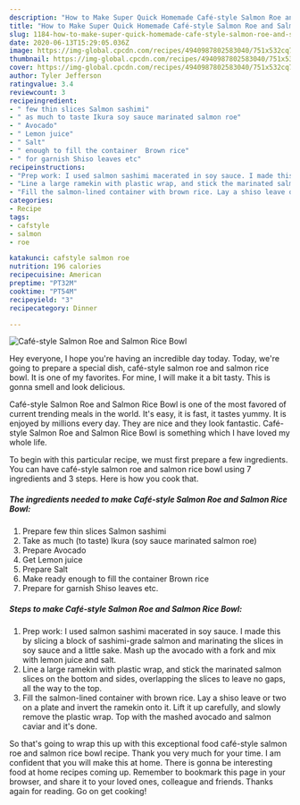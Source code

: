 ```yaml
---
description: "How to Make Super Quick Homemade Café-style Salmon Roe and Salmon Rice Bowl"
title: "How to Make Super Quick Homemade Café-style Salmon Roe and Salmon Rice Bowl"
slug: 1184-how-to-make-super-quick-homemade-cafe-style-salmon-roe-and-salmon-rice-bowl
date: 2020-06-13T15:29:05.036Z
image: https://img-global.cpcdn.com/recipes/4940987802583040/751x532cq70/cafe-style-salmon-roe-and-salmon-rice-bowl-recipe-main-photo.jpg
thumbnail: https://img-global.cpcdn.com/recipes/4940987802583040/751x532cq70/cafe-style-salmon-roe-and-salmon-rice-bowl-recipe-main-photo.jpg
cover: https://img-global.cpcdn.com/recipes/4940987802583040/751x532cq70/cafe-style-salmon-roe-and-salmon-rice-bowl-recipe-main-photo.jpg
author: Tyler Jefferson
ratingvalue: 3.4
reviewcount: 3
recipeingredient:
- " few thin slices Salmon sashimi"
- " as much to taste Ikura soy sauce marinated salmon roe"
- " Avocado"
- " Lemon juice"
- " Salt"
- " enough to fill the container  Brown rice"
- " for garnish Shiso leaves etc"
recipeinstructions:
- "Prep work: I used salmon sashimi macerated in soy sauce. I made this by slicing a block of sashimi-grade salmon and marinating the slices in soy sauce and a little sake. Mash up the avocado with a fork and mix with lemon juice and salt."
- "Line a large ramekin with plastic wrap, and stick the marinated salmon slices on the bottom and sides, overlapping the slices to leave no gaps, all the way to the top."
- "Fill the salmon-lined container with brown rice. Lay a shiso leave or two on a plate and invert the ramekin onto it. Lift it up carefully, and slowly remove the plastic wrap. Top with the mashed avocado and salmon caviar and it&#39;s done."
categories:
- Recipe
tags:
- cafstyle
- salmon
- roe

katakunci: cafstyle salmon roe 
nutrition: 196 calories
recipecuisine: American
preptime: "PT32M"
cooktime: "PT54M"
recipeyield: "3"
recipecategory: Dinner

---
```



![Café-style Salmon Roe and Salmon Rice Bowl](https://img-global.cpcdn.com/recipes/4940987802583040/751x532cq70/cafe-style-salmon-roe-and-salmon-rice-bowl-recipe-main-photo.jpg)

Hey everyone, I hope you're having an incredible day today. Today, we're going to prepare a special dish, café-style salmon roe and salmon rice bowl. It is one of my favorites. For mine, I will make it a bit tasty. This is gonna smell and look delicious.



Café-style Salmon Roe and Salmon Rice Bowl is one of the most favored of current trending meals in the world. It's easy, it is fast, it tastes yummy. It is enjoyed by millions every day. They are nice and they look fantastic. Café-style Salmon Roe and Salmon Rice Bowl is something which I have loved my whole life.


To begin with this particular recipe, we must first prepare a few ingredients. You can have café-style salmon roe and salmon rice bowl using 7 ingredients and 3 steps. Here is how you cook that.

<!--inarticleads1-->

##### The ingredients needed to make Café-style Salmon Roe and Salmon Rice Bowl:

1. Prepare  few thin slices Salmon sashimi
1. Take  as much (to taste) Ikura (soy sauce marinated salmon roe)
1. Prepare  Avocado
1. Get  Lemon juice
1. Prepare  Salt
1. Make ready  enough to fill the container  Brown rice
1. Prepare  for garnish Shiso leaves etc.




<!--inarticleads2-->

##### Steps to make Café-style Salmon Roe and Salmon Rice Bowl:

1. Prep work: I used salmon sashimi macerated in soy sauce. I made this by slicing a block of sashimi-grade salmon and marinating the slices in soy sauce and a little sake. Mash up the avocado with a fork and mix with lemon juice and salt.
1. Line a large ramekin with plastic wrap, and stick the marinated salmon slices on the bottom and sides, overlapping the slices to leave no gaps, all the way to the top.
1. Fill the salmon-lined container with brown rice. Lay a shiso leave or two on a plate and invert the ramekin onto it. Lift it up carefully, and slowly remove the plastic wrap. Top with the mashed avocado and salmon caviar and it&#39;s done.




So that's going to wrap this up with this exceptional food café-style salmon roe and salmon rice bowl recipe. Thank you very much for your time. I am confident that you will make this at home. There is gonna be interesting food at home recipes coming up. Remember to bookmark this page in your browser, and share it to your loved ones, colleague and friends. Thanks again for reading. Go on get cooking!
